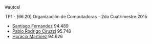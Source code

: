 #autcel

TP1 - [66.20] Organización de Computadoras - 2do Cuatrimestre 2015

* [Santiago Fernandez](https://github.com/sfernandez11) 94.489
* [Pablo Rodrigo Ciruzzi](https://github.com/PCiruzzi) 95.748
* [Horacio Martinez](https://github.com/horacioMartinez) 94.926
